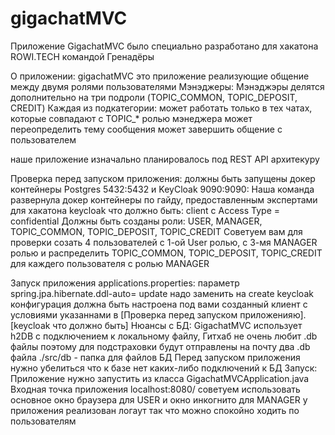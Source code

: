 # gigachatMVC

Приложение GigachatMVC было специально разработано для хакатона ROWI.TECH командой Гренадёры

О приложении:
  gigachatMVC это приложение реализующие общение между двумя ролями пользователями
  Мэнэджеры: 
      Мэнэджэры делятся дополнительно на три подроли (TOPIC_COMMON, TOPIC_DEPOSIT, CREDIT)
      Каждая из подкатегории:
        может работать только в тех чатах, которые совпадают с TOPIC_* ролью мэнеджера
        может переопределить тему сообщения
        может завершить общение с пользователем
      
  
  наше приложение изначально планировалось под REST API архитекуру

Проверка перед запуском приложения:
  должны быть запущены докер контейнеры Postgres 5432:5432 и KeyCloak 9090:9090:
    Наша команда развернула докер контейнеры по гайду, предоставленным экспертами для хакатона
  keycloak что должно быть:
    client с Access Type = confidential
    Должны быть созданы роли: USER, MANAGER, TOPIC_COMMON, TOPIC_DEPOSIT, TOPIC_CREDIT
    Советуем вам для проверки созать 4 пользователей с 1-ой User ролью, с 3-мя MANAGER ролью и распределить TOPIC_COMMON, TOPIC_DEPOSIT, TOPIC_CREDIT для каждего пользователя с  ролью MANAGER
    
    
Запуск приложения
  applications.properties:
    параметр spring.jpa.hibernate.ddl-auto= update надо заменить на create
    keycloak конфигурация должна быть настроена под вами созданный клиент с условиями указаннами в [Проверка перед запуском приложенияю].[keycloak что должно быть]
  Нюансы с БД:
    GigachatMVC использует h2DB с подключением к локальному файлу, Гитхаб не очень любит .db файлы поэтому для подстраховки будут отправлены на почту два .db файла
    ./src/db - папка для файлов БД
    Перед запуском приложения нужно убелиться что к базе нет каких-либо подключений к БД
  Запуск:
    Приложение нужно запустить из класса GigachatMVCApplication.java
    Входная точка приложения  localhost:8080/
    советуем использовать основное окно браузера для USER и окно инкогнито для MANAGER
    у приложения реализован логаут так что можно спокойно ходить по пользователям
  
